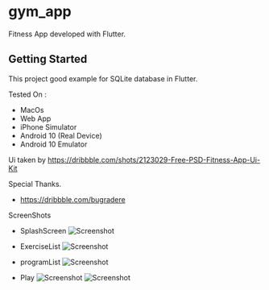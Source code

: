 # gym_app

Fitness App developed with Flutter.

## Getting Started

This project good example for SQLite database in Flutter.

Tested On : 

- MacOs
- Web App
- iPhone Simulator
- Android 10 (Real Device)
- Android 10 Emulator

Ui taken by https://dribbble.com/shots/2123029-Free-PSD-Fitness-App-Ui-Kit 

Special Thanks.
- https://dribbble.com/bugradere

ScreenShots
- SplashScreen
![Screenshot](screenshots/splashscreen.png)

- ExerciseList
![Screenshot](screenshots/exercises.png)

- programList
![Screenshot](screenshots/programList.png)

- Play
![Screenshot](screenshots/programPlay.png)
![Screenshot](screenshots/programPlay2.png)